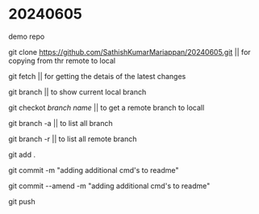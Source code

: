 # 20240605
demo repo 


git clone https://github.com/SathishKumarMariappan/20240605.git || for copying from thr remote to local 

git fetch || for getting the detais of the latest changes 

git branch || to show current local branch 

git checkot *branch name*  || to get a remote branch to locall

git branch -a || to list all branch 

git branch -r || to list all remote branch

git add . 

git commit -m "adding additional cmd's to readme" 

git commit --amend -m "adding additional cmd's to readme" 

git push